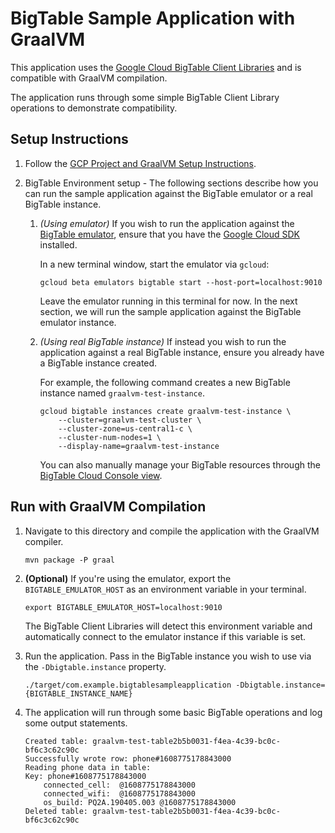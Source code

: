 # BigTable Sample Application with GraalVM

This application uses the [Google Cloud BigTable Client Libraries](https://cloud.google.com/bigtable/docs/reference/libraries) and is compatible with GraalVM compilation.

The application runs through some simple BigTable Client Library operations to demonstrate compatibility.

## Setup Instructions

1. Follow the [GCP Project and GraalVM Setup Instructions](../../README.md).

2.  BigTable Environment setup -
    The following sections describe how you can run the sample application against the BigTable emulator or a real BigTable instance.
  
    1. *(Using emulator)* If you wish to run the application against the [BigTable emulator](https://cloud.google.com/bigtable/docs/emulator), ensure that you have the [Google Cloud SDK](https://cloud.google.com/sdk) installed.

       In a new terminal window, start the emulator via `gcloud`:
    
       ```
       gcloud beta emulators bigtable start --host-port=localhost:9010
       ```
   
       Leave the emulator running in this terminal for now.
       In the next section, we will run the sample application against the BigTable emulator instance.
    
    2. *(Using real BigTable instance)* If instead you wish to run the application against a real BigTable instance, ensure you already have a BigTable instance created.
    
       For example, the following command creates a new BigTable instance named `graalvm-test-instance`.

       ```
       gcloud bigtable instances create graalvm-test-instance \
           --cluster=graalvm-test-cluster \
           --cluster-zone=us-central1-c \
           --cluster-num-nodes=1 \
           --display-name=graalvm-test-instance
       ```
       
       You can also manually manage your BigTable resources through the [BigTable Cloud Console view](http://console.cloud.google.com/bigtable).
    
## Run with GraalVM Compilation

1. Navigate to this directory and compile the application with the GraalVM compiler.

    ```
    mvn package -P graal
    ```

2. **(Optional)** If you're using the emulator, export the `BIGTABLE_EMULATOR_HOST` as an environment variable in your terminal.
   
    ```
    export BIGTABLE_EMULATOR_HOST=localhost:9010
    ``` 
   
    The BigTable Client Libraries will detect this environment variable and automatically connect to the emulator instance if this variable is set.
    
3. Run the application.
   Pass in the BigTable instance you wish to use via the `-Dbigtable.instance` property.
    
    ```
    ./target/com.example.bigtablesampleapplication -Dbigtable.instance={BIGTABLE_INSTANCE_NAME}
    ```

4. The application will run through some basic BigTable operations and log some output statements.

    ```
    Created table: graalvm-test-table2b5b0031-f4ea-4c39-bc0c-bf6c3c62c90c
    Successfully wrote row: phone#1608775178843000
    Reading phone data in table: 
    Key: phone#1608775178843000
        connected_cell:  @1608775178843000
        connected_wifi:  @1608775178843000
        os_build: PQ2A.190405.003 @1608775178843000
    Deleted table: graalvm-test-table2b5b0031-f4ea-4c39-bc0c-bf6c3c62c90c
    ```